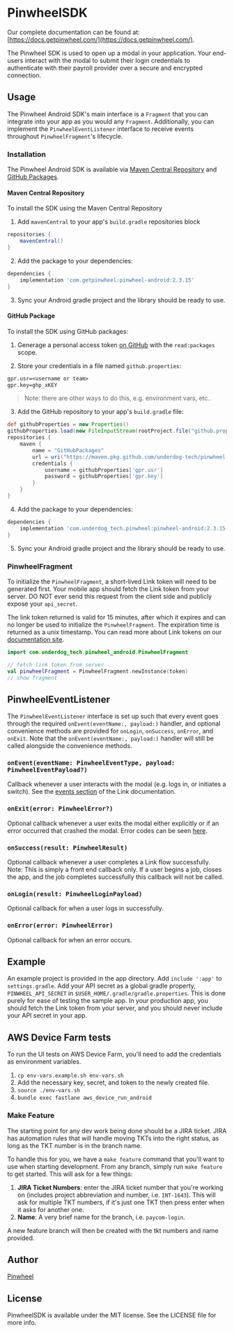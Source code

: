 # PinwheelSDK

Our complete documentation can be found at: [https://docs.getpinwheel.com/](https://docs.getpinwheel.com/).

The Pinwheel SDK is used to open up a modal in your application. Your end-users interact with the modal to submit their login credentials to authenticate with their payroll provider over a secure and encrypted connection.

## Usage

The Pinwheel Android SDK's main interface is a `Fragment` that you can integrate into your app as you would any `Fragment`. Additionally, you can implement the `PinwheelEventListener` interface to receive events throughout `PinwheelFragment`'s lifecycle.

### Installation

The Pinwheel Android SDK is available via [Maven Central Repository](https://search.maven.org/artifact/com.getpinwheel/pinwheel-android) and [GitHub Packages](https://github.com/underdog-tech/pinwheel-android-sdk/packages/719840).

#### Maven Central Repository
To install the SDK using the Maven Central Repository
1. Add `mavenCentral` to your app's `build.gradle` repositories block
```gradle
repositories {
    mavenCentral()
}
```

2. Add the package to your dependencies:
```gradle
dependencies {
    implementation 'com.getpinwheel:pinwheel-android:2.3.15'
}
```

3. Sync your Android gradle project and the library should be ready to use.


#### GitHub Package
To install the SDK using GitHub packages:
1. Generage a personal access token [on GitHub](https://docs.github.com/en/github/authenticating-to-github/creating-a-personal-access-token) with the `read:packages` scope. 

2. Store your credentials in a file named `github.properties`:
```txt
gpr.usr=<username or team>
gpr.key=ghp_xKEY
```

> Note: there are other ways to do this, e.g. environment vars, etc..

3. Add the GitHub repository to your app's `build.gradle` file:
```gradle
def githubProperties = new Properties()
githubProperties.load(new FileInputStream(rootProject.file("github.properties")))
repositories {
    maven {
        name = "GitHubPackages"
        url = uri("https://maven.pkg.github.com/underdog-tech/pinwheel-android-sdk")
        credentials {
            username = githubProperties['gpr.usr']
            password = githubProperties['gpr.key']
        }
    }
}
```

4. Add the package to your dependencies:
```gradle
dependencies {
    implementation 'com.underdog_tech.pinwheel:pinwheel-android:2.3.15'
}
```

5. Sync your Android gradle project and the library should be ready to use.

### PinwheelFragment

To initialize the `PinwheelFragment`, a short-lived Link token will need to be generated first. Your mobile app should fetch the Link token from your server. DO NOT ever send this request from the client side and publicly expose your `api_secret`. 

The link token returned is valid for 15 minutes, after which it expires and can no longer be used to initialize the `PinwheelFragment`. The expiration time is returned as a unix timestamp. You can read more about Link tokens on our [documentation site](https://docs.getpinwheel.com/docs/api/reference/pinwheel-api.v1.json/paths/~1link_tokens/post).

```kotlin
import com.underdog_tech.pinwheel_android.PinwheelFragment

// fetch link token from server
val pinwheelFragment = PinwheelFragment.newInstance(token)
// show fragment
```

## PinwheelEventListener

The `PinwheelEventListener` interface is set up such that every event goes through the required `onEvent(eventName:, payload:)` handler, and optional convenience methods are provided for `onLogin`, `onSuccess`, `onError`, and  `onExit`. Note that the `onEvent(eventName:, payload:)` handler will still be called alongside the convenience methods.   

### `onEvent(eventName: PinwheelEventType, payload: PinwheelEventPayload?)`

Callback whenever a user interacts with the modal (e.g. logs in, or initiates a switch). See the [events section](https://docs.getpinwheel.com/docs/api/docs/introduction/Link.md#link-events) of the Link documentation.

### `onExit(error: PinwheelError?)`

Optional callback whenever a user exits the modal either explicitly or if an error occurred that crashed the modal. Error codes can be seen [here](https://docs.getpinwheel.com/docs/api/docs/introduction/Errors.md).

### `onSuccess(result: PinwheelResult)`

Optional callback whenever a user completes a Link flow successfully. Note: This is simply a front end callback only. If a user begins a job, closes the app, and the job completes successfully this callback will not be called.

### `onLogin(result: PinwheelLoginPayload)`

Optional callback for when a user logs in successfully.

### `onError(error: PinwheelError)`

Optional callback for when an error occurs.

## Example

An example project is provided in the app directory. Add `include ':app'` to `settings.gradle`. Add your API secret as a global gradle property, `PINWHEEL_API_SECRET` in `$USER_HOME/.gradle/gradle.properties`. This is done purely for ease of testing the sample app. In your production app, you should fetch the Link token from your server, and you should never include your API secret in your app.

## AWS Device Farm tests

To run the UI tests on AWS Device Farm, you'll need to add the credentials as environment variables.

1. `cp env-vars.example.sh env-vars.sh` 
2. Add the necessary key, secret, and token to the newly created file. 
3. `source ./env-vars.sh`
4. `bundle exec fastlane aws_device_run_android`

### Make Feature

 The starting point for any dev work being done should be a JIRA ticket. JIRA has automation rules that will handle moving TKTs into the right status, as long as the TKT number is in the branch name.

 To handle this for you, we have a `make feature` command that you'll want to use when starting development. From any branch, simply run `make feature` to get started.
 This will ask for a few things:

 1. **JIRA Ticket Numbers**: enter the JIRA ticket number that you're working on (includes project abbreviation and number, i.e. `INT-1643`). This will ask for multiple TKT numbers, if it's just one TKT then press enter when it asks for another one.
 2. **Name**: A very brief name for the branch, i.e. `paycom-login`.

 A new feature branch will then be created with the tkt numbers and name provided.

## Author

[Pinwheel](https://getpinwheel.com)

## License

PinwheelSDK is available under the MIT license. See the LICENSE file for more info.
